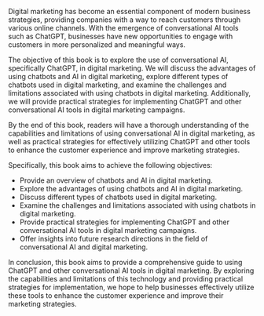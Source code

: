 
Digital marketing has become an essential component of modern business strategies, providing companies with a way to reach customers through various online channels. With the emergence of conversational AI tools such as ChatGPT, businesses have new opportunities to engage with customers in more personalized and meaningful ways.

The objective of this book is to explore the use of conversational AI, specifically ChatGPT, in digital marketing. We will discuss the advantages of using chatbots and AI in digital marketing, explore different types of chatbots used in digital marketing, and examine the challenges and limitations associated with using chatbots in digital marketing. Additionally, we will provide practical strategies for implementing ChatGPT and other conversational AI tools in digital marketing campaigns.

By the end of this book, readers will have a thorough understanding of the capabilities and limitations of using conversational AI in digital marketing, as well as practical strategies for effectively utilizing ChatGPT and other tools to enhance the customer experience and improve marketing strategies.

Specifically, this book aims to achieve the following objectives:

* Provide an overview of chatbots and AI in digital marketing.
* Explore the advantages of using chatbots and AI in digital marketing.
* Discuss different types of chatbots used in digital marketing.
* Examine the challenges and limitations associated with using chatbots in digital marketing.
* Provide practical strategies for implementing ChatGPT and other conversational AI tools in digital marketing campaigns.
* Offer insights into future research directions in the field of conversational AI and digital marketing.

In conclusion, this book aims to provide a comprehensive guide to using ChatGPT and other conversational AI tools in digital marketing. By exploring the capabilities and limitations of this technology and providing practical strategies for implementation, we hope to help businesses effectively utilize these tools to enhance the customer experience and improve their marketing strategies.
